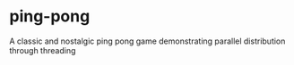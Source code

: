 # ping-pong
A classic and nostalgic ping pong game demonstrating parallel distribution through threading

